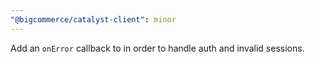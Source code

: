 ```yaml
---
"@bigcommerce/catalyst-client": minor
---
```


Add an `onError` callback to in order to handle auth and invalid sessions.

